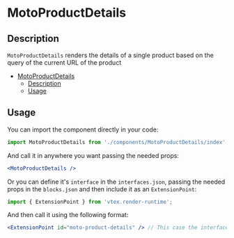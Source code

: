 # MotoProductDetails

## Description

`MotoProductDetails` renders the details of a single product based on the query of the current URL of the product

- [MotoProductDetails](#motoproductdetails)
  - [Description](#description)
  - [Usage](#usage)

## Usage

You can import the component directly in your code:

```js
import MotoProductDetails from './components/MotoProductDetails/index'
```

And call it in anywhere you want passing the needed props:

```jsx
<MotoProductDetails />
```

Or you can define it's `interface` in the `interfaces.json`, passing the needed props in the `blocks.json`  and then include it as an `ExtensionPoint`:
```js
import { ExtensionPoint } from 'vtex.render-runtime';
```

And then call it using the following format:

```jsx
<ExtensionPoint id="moto-product-details" /> // This case the interface is called "moto-product-details"
```
